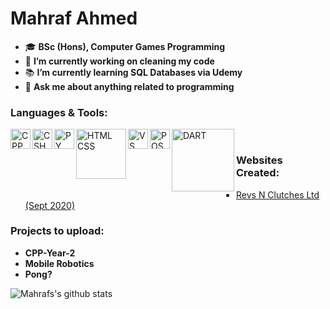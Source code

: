 # Mahraf Ahmed

- 🎓 **BSc (Hons), Computer Games Programming**  
- 🔭 **I’m currently working on cleaning my code**  
- 📚 **I’m currently learning SQL Databases via Udemy**  
- 💬 **Ask me about anything related to programming**  

### Languages & Tools:  

<img align="left" alt="CPP" width="32px" src="https://upload.wikimedia.org/wikipedia/commons/1/18/ISO_C%2B%2B_Logo.svg" />
<img align="left" alt="CSHARP" width="32px" src="https://upload.wikimedia.org/wikipedia/commons/thumb/0/0d/C_Sharp_wordmark.svg/1024px-C_Sharp_wordmark.svg.png" />
<img align="left" alt="PY" width="32px" src="https://upload.wikimedia.org/wikipedia/commons/c/c3/Python-logo-notext.svg" />
<img align="left" alt="HTML CSS" width="80px" src="https://www.freepnglogos.com/uploads/html5-logo-png/html5-logo-devextreme-multi-purpose-controls-html-javascript-3.png" />
<img align="left" alt="VS" width="32px" src="https://upload.wikimedia.org/wikipedia/commons/c/cd/Visual_Studio_2017_Logo.svg" />
<img align="left" alt="POSTGRESQL" width="32px" src="https://upload.wikimedia.org/wikipedia/commons/2/29/Postgresql_elephant.svg" />
<img align="left" alt="DART" width="100px" src="https://upload.wikimedia.org/wikipedia/commons/f/fe/Dart_programming_language_logo.svg" />
<br />  
  
### Websites Created:  
- [Revs N Clutches Ltd (Sept 2020)](http://revsnclutches.com)  
  
### Projects to upload:  
- **CPP-Year-2**  
- **Mobile Robotics**  
- **Pong?**  
  
![Mahrafs's github stats](https://github-readme-stats.vercel.app/api?username=ahmed-mahraf&show_icons=true&theme=radical)  
